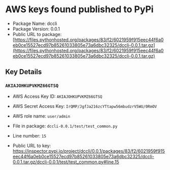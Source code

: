 # AWS keys found published to PyPi

* Package Name: dccli
* Package Version: 0.0.1
* Public URL to package: [https://files.pythonhosted.org/packages/83/f2/6021959f915eec44f6a0eb0ce15527ecd97b85261033805e73a6dbc32325/dccli-0.0.1.tar.gz](https://files.pythonhosted.org/packages/83/f2/6021959f915eec44f6a0eb0ce15527ecd97b85261033805e73a6dbc32325/dccli-0.0.1.tar.gz)

## Key Details

### `AKIAJOHKUPVKMZ66GTSQ`

* AWS Access Key ID: `AKIAJOHKUPVKMZ66GTSQ`
* AWS Secret Access Key: `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` 
* AWS role name: `user/admin`
* File in package: `dccli-0.0.1/test/test_common.py`
* Line number: `15`

* Public URL to key: https://inspector.pypi.io/project/dccli/0.0.1/packages/83/f2/6021959f915eec44f6a0eb0ce15527ecd97b85261033805e73a6dbc32325/dccli-0.0.1.tar.gz/dccli-0.0.1/test/test_common.py#line.15


